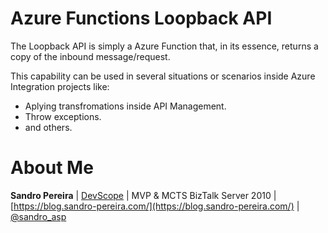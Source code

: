 # Azure Functions Loopback API
The Loopback API is simply a Azure Function that, in its essence, returns a copy of the inbound message/request. 

This capability can be used in several situations or scenarios inside Azure Integration projects like:
 * Aplying transfromations inside API Management.
 * Throw exceptions. 
 * and others.

# About Me
**Sandro Pereira** | [DevScope](http://www.devscope.net/) | MVP & MCTS BizTalk Server 2010 | [https://blog.sandro-pereira.com/](https://blog.sandro-pereira.com/) | [@sandro_asp](https://twitter.com/sandro_asp)